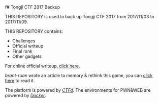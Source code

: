 f# Tongji CTF 2017 Backup

THIS REPOSITORY is used to back up Tongji CTF 2017 from 2017/11/03 to 2017/11/09.

THIS REPOSITORY contains:

- Challenges
- Official writeup
- Final rank
- Other gadgets

For online official writeup, [click here](https://wohin.me/tongji-ctf-2017-zhu-ban-fang-writeup/).

*brant-ruan* wrote an article to memory & rethink this game, you can [click here](https://wohin.me/tongji-ctf-2017ge-ren-zong-jie/) to read it.

The platform is powered by *[CTFd](https://github.com/CTFd/CTFd)*. The environments for PWN&WEB are powered by *[Docker](https://www.docker.com/)*.
